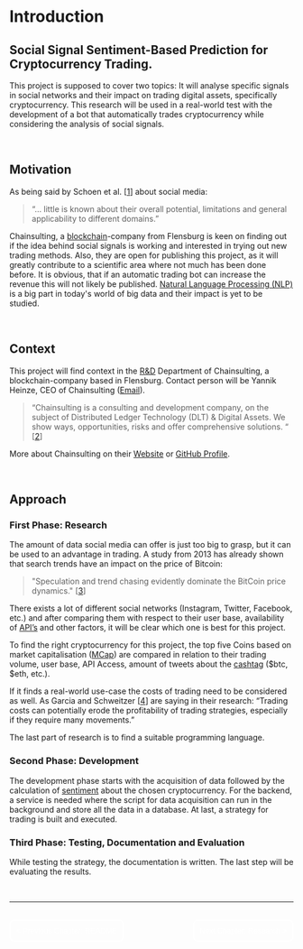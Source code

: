 
# Introduction 

## Social Signal Sentiment-Based Prediction for Cryptocurrency Trading.

This project is supposed to cover two topics:
It will analyse specific signals in social networks and their impact on trading digital assets, specifically cryptocurrency. This research will be used in a real-world test with the development of a bot that automatically trades cryptocurrency while considering the analysis of social signals.

</br>

## Motivation

As being said by Schoen et al. [[1](9_Appendices.md#literature--bibliography)] about social media: 
> “… little is known about their overall potential, limitations and general applicability to different domains.”

Chainsulting, a [blockchain](9_Appendices.md#b)-company from Flensburg is keen on finding out if the idea behind social signals is working and interested in trying out new trading methods. Also, they are open for publishing this project, as it will greatly contribute to a scientific area where not much has been done before. It is obvious, that if an automatic trading bot can increase the revenue this will not likely be published. 
[Natural Language Processing (NLP)](9_Appendices.md#n) is a big part in today's world of big data and their impact is yet to be studied. 

</br>

## Context
This project will find context in the [R&D](9_Appendices.md#abbreviations) Department of Chainsulting, a blockchain-company based in Flensburg.
Contact person will be Yannik Heinze, CEO of Chainsulting ([Email](y.heinze@chainsulting.de)).

> “Chainsulting is a consulting and development company, on the subject of Distributed Ledger Technology (DLT) & Digital Assets. We show ways, opportunities, risks and offer comprehensive solutions. “ [[2](9_Appendices.md#literature--bibliography)]

More about Chainsulting on their [Website](https://chainsulting.de) or [GitHub Profile](https://github.com/chainsulting).


</br>

## Approach

### First Phase: Research

The amount of data social media can offer is just too big to grasp, but it can be used to an advantage in trading. A study from 2013 has already shown that search trends have an impact on the price of Bitcoin:
> "Speculation and trend chasing evidently dominate the BitCoin price dynamics." [[3](9_Appendices.md#literature--bibliography)]

There exists a lot of different social networks (Instagram, Twitter, Facebook, etc.) and after comparing them with respect to their user base, availability of [API’s](9_Appendices.md#a) and other factors, it will be clear which one is best for this project.

To find the right cryptocurrency for this project, the top five Coins based on market capitalisation ([MCap](9_Appendices.md#m)) are compared in relation to their trading volume, user base, API Access, amount of tweets about the [cashtag](9_Appendices.md#c) ($btc, $eth, etc.).

If it finds a real-world use-case the costs of trading need to be considered as well. 
As Garcia and Schweitzer [[4](9_Appendices.md#literature--bibliography)] are saying in their research: “Trading costs can potentially erode the profitability of trading strategies, especially if they require many movements.” 

The last part of research is to find a suitable programming language.

### Second Phase: Development

The development phase starts with the acquisition of data followed by the calculation of [sentiment](9_Appendices.md#s) about the chosen cryptocurrency.
For the backend, a service is needed where the script for data acquisition can run in the background and store all the data in a database.
At last, a strategy for trading is built and executed.

### Third Phase: Testing, Documentation and Evaluation
While testing the strategy, the documentation is written. The last step will be evaluating the results.

</br>

---

</br>

<div style="display: inline;" >
<a href="https://github.com/moerv9/sentiment/blob/main/docs/README.md"><button onclick="" type="button"  style="border: 2px white solid; background-color: transparent; color:white; border-radius: 8px; padding: 10px;">< Previous Chapter: README</button></a>
<a href="https://github.com/moerv9/sentiment/blob/main/docs/1_Research.md"><button type="button"  style="float:right; border: 2px white solid; background-color: transparent; color:white; border-radius: 8px; padding: 10px;">Next Chapter: Research ></button></a>
</div>

</br>

